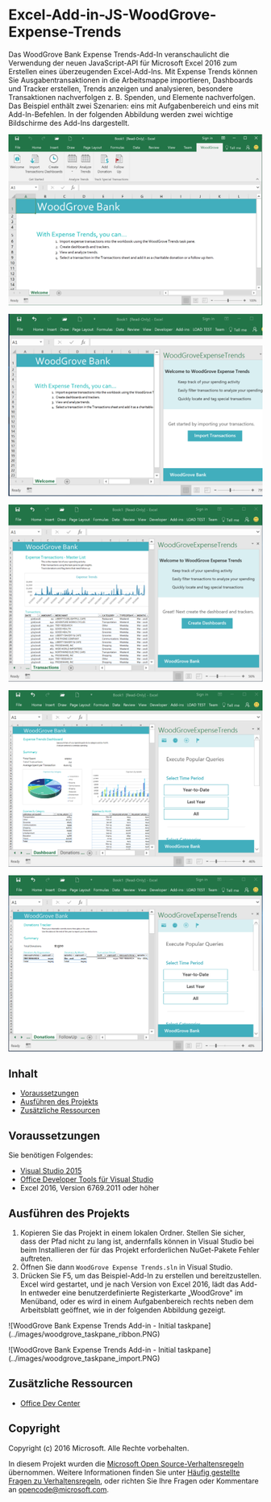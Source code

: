 ﻿# <a name="excel-add-in-js-woodgrove-expense-trends"></a>Excel-Add-in-JS-WoodGrove-Expense-Trends

Das WoodGrove Bank Expense Trends-Add-In veranschaulicht die Verwendung der neuen JavaScript-API für Microsoft Excel 2016 zum Erstellen eines überzeugenden Excel-Add-Ins. Mit Expense Trends können Sie Ausgabentransaktionen in die Arbeitsmappe importieren, Dashboards und Tracker erstellen, Trends anzeigen und analysieren, besondere Transaktionen nachverfolgen z. B. Spenden, und Elemente nachverfolgen. Das Beispiel enthält zwei Szenarien: eins mit Aufgabenbereich und eins mit Add-In-Befehlen. In der folgenden Abbildung werden zwei wichtige Bildschirme des Add-Ins dargestellt.

![WoodGrove Bank Expense Trends-Add-In – Menüband](../images/woodgrove_taskpane_ribbon.PNG)

![WoodGrove Bank Expense Trends-Add-In – Anfänglicher Aufgabenbereich](../images/woodgrove_taskpane_import.PNG)

![WoodGrove Bank Expense Trends-Add-In – Blatt zu Transaktionen](../images/woodgrove_taskpane_data.PNG)

![WoodGrove Bank Expense Trends-Add-In – Dashboard](../images/woodgrove_taskpane_dashboard.PNG)

![WoodGrove Bank Expense Trends-Add-In – Spendentracker](../images/woodgrove_taskpane_donations.PNG)

## <a name="table-of-contents"></a>Inhalt

* [Voraussetzungen](#prerequisites)
* [Ausführen des Projekts](#run-the-project)
* [Zusätzliche Ressourcen](#additional-resources)

## <a name="prerequisites"></a>Voraussetzungen

Sie benötigen Folgendes:

* [Visual Studio 2015](https://www.visualstudio.com/downloads/download-visual-studio-vs.aspx)
* [Office Developer Tools für Visual Studio](https://www.visualstudio.com/en-us/features/office-tools-vs.aspx)
* Excel 2016, Version 6769.2011 oder höher

## <a name="run-the-project"></a>Ausführen des Projekts

1. Kopieren Sie das Projekt in einem lokalen Ordner. Stellen Sie sicher, dass der Pfad nicht zu lang ist, andernfalls können in Visual Studio bei beim Installieren der für das Projekt erforderlichen NuGet-Pakete Fehler auftreten. 
2. Öffnen Sie dann `WoodGrove Expense Trends.sln` in Visual Studio. 
3. Drücken Sie F5, um das Beispiel-Add-In zu erstellen und bereitzustellen. Excel wird gestartet, und je nach Version von Excel 2016, lädt das Add-In entweder eine benutzerdefinierte Registerkarte „WoodGrove" im Menüband, oder es wird in einem Aufgabenbereich rechts neben dem Arbeitsblatt geöffnet, wie in der folgenden Abbildung gezeigt.

![WoodGrove Bank Expense Trends Add-in - Initial taskpane] (../images/woodgrove_taskpane_ribbon.PNG)

![WoodGrove Bank Expense Trends Add-in - Initial taskpane] (../images/woodgrove_taskpane_import.PNG)

## <a name="additional-resources"></a>Zusätzliche Ressourcen

* [Office Dev Center](http://dev.office.com/)

## <a name="copyright"></a>Copyright
Copyright (c) 2016 Microsoft. Alle Rechte vorbehalten.



In diesem Projekt wurden die [Microsoft Open Source-Verhaltensregeln](https://opensource.microsoft.com/codeofconduct/) übernommen. Weitere Informationen finden Sie unter [Häufig gestellte Fragen zu Verhaltensregeln](https://opensource.microsoft.com/codeofconduct/faq/), oder richten Sie Ihre Fragen oder Kommentare an [opencode@microsoft.com](mailto:opencode@microsoft.com).

